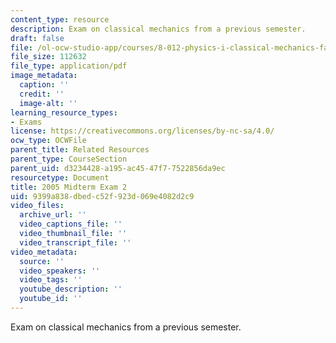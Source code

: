 ```yaml
---
content_type: resource
description: Exam on classical mechanics from a previous semester.
draft: false
file: /ol-ocw-studio-app/courses/8-012-physics-i-classical-mechanics-fall-2008/9399a838dbedc52f923d069e4082d2c9_exam2.pdf
file_size: 112632
file_type: application/pdf
image_metadata:
  caption: ''
  credit: ''
  image-alt: ''
learning_resource_types:
- Exams
license: https://creativecommons.org/licenses/by-nc-sa/4.0/
ocw_type: OCWFile
parent_title: Related Resources
parent_type: CourseSection
parent_uid: d3234428-a195-ac45-47f7-7522856da9ec
resourcetype: Document
title: 2005 Midterm Exam 2
uid: 9399a838-dbed-c52f-923d-069e4082d2c9
video_files:
  archive_url: ''
  video_captions_file: ''
  video_thumbnail_file: ''
  video_transcript_file: ''
video_metadata:
  source: ''
  video_speakers: ''
  video_tags: ''
  youtube_description: ''
  youtube_id: ''
---
```

Exam on classical mechanics from a previous semester.